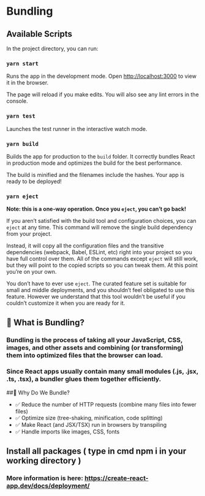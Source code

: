 # Bundling

## Available Scripts

In the project directory, you can run:

### `yarn start`

Runs the app in the development mode.
Open [http://localhost:3000](http://localhost:3000) to view it in the browser.

The page will reload if you make edits.
You will also see any lint errors in the console.

### `yarn test`

Launches the test runner in the interactive watch mode.

### `yarn build`

Builds the app for production to the `build` folder.
It correctly bundles React in production mode and optimizes the build for the best performance.

The build is minified and the filenames include the hashes.
Your app is ready to be deployed!

### `yarn eject`

**Note: this is a one-way operation. Once you `eject`, you can’t go back!**

If you aren’t satisfied with the build tool and configuration choices, you can `eject` at any time. This command will remove the single build dependency from your project.

Instead, it will copy all the configuration files and the transitive dependencies (webpack, Babel, ESLint, etc) right into your project so you have full control over them. All of the commands except `eject` will still work, but they will point to the copied scripts so you can tweak them. At this point you’re on your own.

You don’t have to ever use `eject`. The curated feature set is suitable for small and middle deployments, and you shouldn’t feel obligated to use this feature. However we understand that this tool wouldn’t be useful if you couldn’t customize it when you are ready for it.

## 🔹 What is Bundling?

### Bundling is the process of taking all your JavaScript, CSS, images, and other assets and combining (or transforming) them into optimized files that the browser can load.
### Since React apps usually contain many small modules (.js, .jsx, .ts, .tsx), a bundler glues them together efficiently.

##🔹 Why Do We Bundle?
 - ✅ Reduce the number of HTTP requests (combine many files into fewer files)
 - ✅ Optimize size (tree-shaking, minification, code splitting)
 - ✅ Make React (and JSX/TSX) run in browsers by transpiling
 - ✅ Handle imports like images, CSS, fonts

## Install all packages ( type in cmd npm i in your working directory )

### More information is here: https://create-react-app.dev/docs/deployment/
